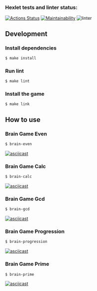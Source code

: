 ### Hexlet tests and linter status:

[![Actions Status](https://github.com/anatolyburtsev/frontend-project-lvl1/workflows/hexlet-check/badge.svg)](https://github.com/anatolyburtsev/frontend-project-lvl1/actions)
[![Maintainability](https://api.codeclimate.com/v1/badges/c47ceaf140db37fde392/maintainability)](https://codeclimate.com/github/anatolyburtsev/frontend-project-lvl1/maintainability)
![linter](https://github.com/anatolyburtsev/frontend-project-lvl1/workflows/linter/badge.svg)

## Development

### Install dependencies

```sh
$ make install
```

### Run lint

```sh
$ make lint
```

### Install the game

```sh
$ make link
```

## How to use

### Brain Game Even

```sh
$ brain-even
```

[![asciicast](https://asciinema.org/a/wyRflmC9Q0uNPFDP7PoM0KfRc.svg)](https://asciinema.org/a/wyRflmC9Q0uNPFDP7PoM0KfRc)

### Brain Game Calc

```sh
$ brain-calc
```

[![asciicast](https://asciinema.org/a/n69BuMs5wFNiz0Kmvsqz2yWQi.svg)](https://asciinema.org/a/n69BuMs5wFNiz0Kmvsqz2yWQi)

### Brain Game Gcd

```sh
$ brain-gcd
```

[![asciicast](https://asciinema.org/a/rFWSTeaWHQEHWr1KsUH9POn2q.svg)](https://asciinema.org/a/rFWSTeaWHQEHWr1KsUH9POn2q)

### Brain Game Progression

```sh
$ brain-progression
```

[![asciicast](https://asciinema.org/a/0Tgs2sBUJrGjaADGH8RirKqyu.svg)](https://asciinema.org/a/0Tgs2sBUJrGjaADGH8RirKqyu)

### Brain Game Prime

```sh
$ brain-prime
```

[![asciicast](https://asciinema.org/a/9g7JGM707RWDQRHrdT9GcW13h.svg)](https://asciinema.org/a/9g7JGM707RWDQRHrdT9GcW13h)
